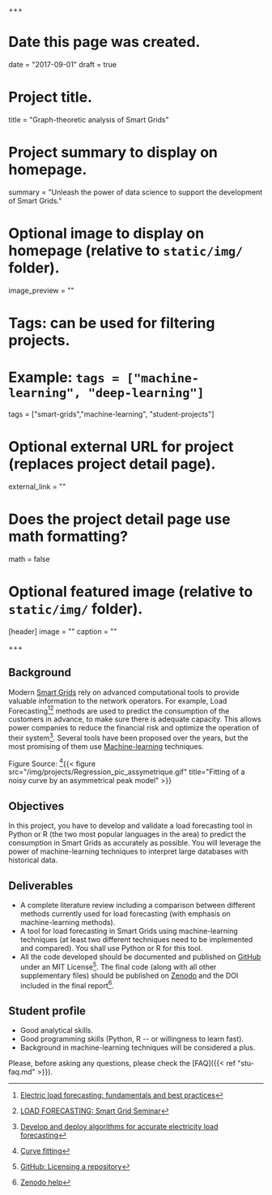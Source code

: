 +++
# Date this page was created.
date = "2017-09-01"
draft = true

# Project title.
title = "Graph-theoretic analysis of Smart Grids"

# Project summary to display on homepage.
summary = "Unleash the power of data science to support the development of Smart Grids."

# Optional image to display on homepage (relative to `static/img/` folder).
image_preview = ""

# Tags: can be used for filtering projects.
# Example: `tags = ["machine-learning", "deep-learning"]`
tags = ["smart-grids","machine-learning", "student-projects"]

# Optional external URL for project (replaces project detail page).
external_link = ""

# Does the project detail page use math formatting?
math = false

# Optional featured image (relative to `static/img/` folder).
[header]
image = ""
caption = ""

+++


## Background

Modern [Smart Grids](https://en.wikipedia.org/wiki/Smart_grid) rely on advanced computational tools to provide valuable information to the network operators. For example, Load Forecasting[^ELF][^SGSem] methods are used to predict the consumption of the customers in advance, to make sure there is adequate capacity. This allows power companies to reduce the financial risk and optimize the operation of their system[^MATLAB]. Several tools have been proposed over the years, but the most promising of them use [Machine-learning](https://en.wikipedia.org/wiki/Machine_learning) techniques.

Figure Source: [^Curvefit]{{< figure src="/img/projects/Regression_pic_assymetrique.gif" title="Fitting of a noisy curve by an asymmetrical peak model" >}}

## Objectives

In this project, you have to develop and validate a load forecasting tool in Python or R (the two most popular languages in the area) to predict the consumption in Smart Grids as accurately as possible. You will leverage the power of machine-learning techniques to interpret large databases with historical data.

## Deliverables

- A complete literature review including a comparison between different methods currently used for load forecasting (with emphasis on machine-learning methods).
- A tool for load forecasting in Smart Grids using machine-learning techniques (at least two different techniques need to be implemented and compared). You shall use Python or R for this tool.
- All the code developed should be documented and published on [GitHub](https://github.com/) under an MIT License[^GitHubLIC]. The final code (along with all other supplementary files) should be published on [Zenodo](http://www.zenodo.org/) and the DOI included in the final report[^ZenDOI].

## Student profile

- Good analytical skills.
- Good programming skills (Python, R -- or willingness to learn fast).
- Background in machine-learning techniques will be considered a plus.

[^Curvefit]: [Curve fitting](https://en.wikipedia.org/wiki/Curve_fitting)
[^ELF]: [Electric load forecasting: fundamentals and best practices](https://www.otexts.org/elf)
[^MATLAB]: [Develop and deploy algorithms for accurate electricity load forecasting](https://uk.mathworks.com/discovery/load-forecasting.html)
[^SGSem]: [LOAD FORECASTING: Smart Grid Seminar](http://cseweb.ucsd.edu/~trosing/lectures/load_forecast.pdf)
[^GitHubLIC]: [GitHub: Licensing a repository](https://help.github.com/articles/licensing-a-repository/)
[^ZenDOI]: [Zenodo help](http://help.zenodo.org/)

Please, before asking any questions, please check the [FAQ]({{< ref "stu-faq.md" >}}).